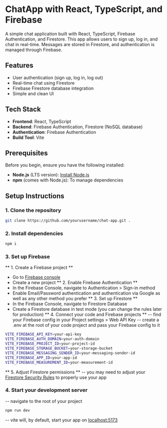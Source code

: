 # ChatApp with React, TypeScript, and Firebase

A simple chat application built with React, TypeScript, Firebase Authentication, and Firestore. This app allows users to sign up, log in, and chat in real-time. Messages are stored in Firestore, and authentication is managed through Firebase.

## Features

- User authentication (sign up, log in, log out)
- Real-time chat using Firestore
- Firebase Firestore database integration
- Simple and clean UI

## Tech Stack

- **Frontend**: React, TypeScript
- **Backend**: Firebase Authentication, Firestore (NoSQL database)
- **Authentication**: Firebase Authentication
- **Build Tool**: Vite

## Prerequisites

Before you begin, ensure you have the following installed:

- **Node.js** (LTS version): [Install Node.js](https://nodejs.org/)
- **npm** (comes with Node.js): To manage dependencies

## Setup Instructions

### 1. Clone the repository

```bash
git clone https://github.com/yourusername/chat-app.git .
```

### 2. Install dependencies
```bash
npm i
```

### 3. Set up Firebase
** 1. Create a Firebase project **
- Go to [Firebase console](https://console.firebase.google.com/)
- Create a new project
** 2. Enable Firebase Authentication **
- In the Firebase Console, navigate to Authentication > Sign-in method
- Enable Email/Password authentication and authentication via Google as well as any other method you prefer
** 3. Set up Firestore **
- In the Firebase Console, navigate to Firestore Database
- Create a Firestore database in test mode (you can change the rules later for production)
** 4. Connect your code and Firebase projects **
-- find your Firebase config in your Project settings > Web API Key
-- create a .env at the root of your code project and pass your Firebase config to it
```bash
VITE_FIREBASE_API_KEY=your-api-key
VITE_FIREBASE_AUTH_DOMAIN=your-auth-domain
VITE_FIREBASE_PROJECT_ID=your-project-id
VITE_FIREBASE_STORAGE_BUCKET=your-storage-bucket
VITE_FIREBASE_MESSAGING_SENDER_ID=your-messaging-sender-id
VITE_FIREBASE_APP_ID=your-app-id
VITE_FIREBASE_MEASUREMENT_ID=your-measurement-id
```

** 5. Adjust Firestore permissions **
-- you may need to adjust your [Firestore Security Rules](https://firebase.google.com/docs/firestore/security/get-started?hl=en) to properly use your app

### 4. Start your development server
-- navigate to the root of your project
```bash
npm run dev
```
-- vite will, by default, start your app on [localhost:5173](http://localhost:5173)


